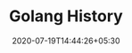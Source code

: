 ---
title: "Golang History"
date: 2020-07-19T14:44:26+05:30
tags: [golang, history]
draft: false
toc: true
categories: [Golang]

---